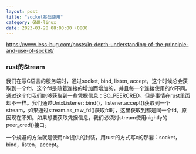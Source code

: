 ```yaml
---
layout: post
title: "socket基础使用"
category: GNU-linux
date: 2023-03-28 08:00:00 +0800
---
```


<https://www.less-bug.com/posts/in-depth-understanding-of-the-principle-and-use-of-socket/>

### rust的Stream

我们在写C语言的服务端时，通过socket, bind, listen, accept，这个时候总会获取到一个fd。这个fd是随着连接的增加而增加的，并且每一个连接使用的fd不同。通过这个fd我们能够获取到一些凭据信息：SO_PEERCRED。但是事情在rust里面却不一样。我们通过UnixListener::bind()，listener.accept()获取到一个stream，如果通过stream.as_raw_fd()获取fd时，这里获取到都是同一个fd。原因现在不知。如果想要获取凭据信息，我们必须对stream使用nightly的peer_cred()接口。

一个规避的方法就是使用nix提供的封装，用rust的方式写c的那套：socket，bind，listen，accept。
